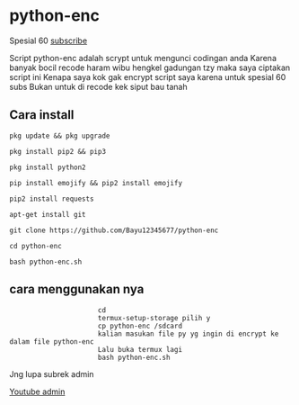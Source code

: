 # python-enc

Spesial 60 [subscribe](https://youtube.com/channel/UCtu-GcxKL8kJBXpR1wfMgWg)

Script python-enc adalah scrypt untuk mengunci codingan anda
Karena banyak bocil recode haram wibu hengkel gadungan tzy maka saya ciptakan script ini
Kenapa saya kok gak encrypt script saya karena untuk spesial 60 subs
Bukan untuk di recode kek siput bau tanah

## Cara install

```pkg update && pkg upgrade```

```pkg install pip2 && pip3```

```pkg install python2```

```pip install emojify && pip2 install emojify```

```pip2 install requests```

```apt-get install git```

```git clone https://github.com/Bayu12345677/python-enc ```

```cd python-enc```

```bash python-enc.sh```

## cara menggunakan nya


                          cd
                          termux-setup-storage pilih y
                          cp python-enc /sdcard
                          kalian masukan file py yg ingin di encrypt ke dalam file python-enc
                          Lalu buka termux lagi
                          bash python-enc.sh

Jng lupa subrek admin


[Youtube admin](https://youtube.com/channel/UCtu-GcxKL8kJBXpR1wfMgWg)

        
